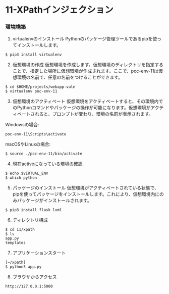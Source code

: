 # 11-XPathインジェクション

### 環境構築


1. virtualenvのインストール
Pythonのパッケージ管理ツールであるpipを使ってインストールします。

```
$ pip3 install virtualenv
```

2. 仮想環境の作成
仮想環境を作成します。仮想環境のディレクトリを指定することで、指定した場所に仮想環境が作成されます。ここで、poc-env-11は仮想環境の名前で、任意の名前をつけることができます。

```
$ cd $HOME/projects/webapp-vuln
$ virtualenv poc-env-11
```

3. 仮想環境のアクティベート
仮想環境をアクティベートすると、その環境内でのPythonコマンドやパッケージの操作が可能になります。仮想環境がアクティベートされると、プロンプトが変わり、環境の名前が表示されます。

Windowsの場合:
```
poc-env-11\Scripts\activate
```

macOSやLinuxの場合:
```
$ source ./poc-env-11/bin/activate
```

4. 現在activeになっている環境の確認
```
$ echo $VIRTUAL_ENV
$ which python
```


5. パッケージのインストール
仮想環境がアクティベートされている状態で、pipを使ってパッケージをインストールします。これにより、仮想環境内にのみパッケージがインストールされます。
``` 
$ pip3 install flask lxml
```

6. ディレクトリ構成
```
$ cd 11/xpath
$ ls
app.py
templates
```

7. アプリケーションスタート
```
[~/xpath]
$ python3 app.py
```

8. ブラウザからアクセス
```
http://127.0.0.1:5000
```
